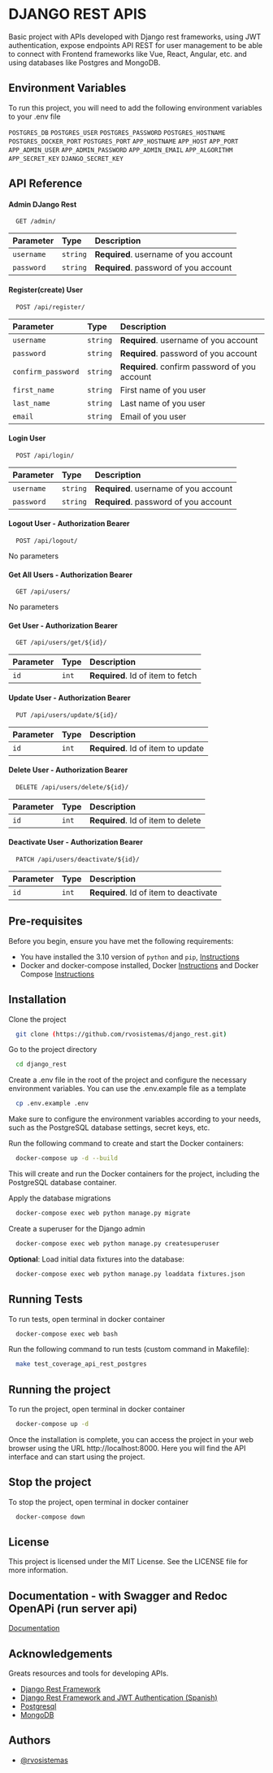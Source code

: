 
# DJANGO REST APIS

Basic project with APIs developed with Django rest frameworks, using JWT authentication, expose endpoints API REST for user management to be able to connect with Frontend frameworks like Vue, React, Angular, etc. and using databases like Postgres and MongoDB.

## Environment Variables

To run this project, you will need to add the following environment variables to your .env file

`POSTGRES_DB`
`POSTGRES_USER`
`POSTGRES_PASSWORD`
`POSTGRES_HOSTNAME`
`POSTGRES_DOCKER_PORT`
`POSTGRES_PORT`
`APP_HOSTNAME`
`APP_HOST`
`APP_PORT`
`APP_ADMIN_USER`
`APP_ADMIN_PASSWORD`
`APP_ADMIN_EMAIL`
`APP_ALGORITHM`
`APP_SECRET_KEY`
`DJANGO_SECRET_KEY`

## API Reference

#### Admin DJango Rest

```http
  GET /admin/
```

| Parameter  | Type     | Description                           |
| :--------- | :------- | :------------------------------------ |
| `username` | `string` | **Required**. username of you account |
| `password` | `string` | **Required**. password of you account |


#### Register(create) User

```http
  POST /api/register/
```

| Parameter          | Type     | Description                                   |
| :----------------- | :------- | :-------------------------------------------- |
| `username`         | `string` | **Required**. username of you account         |
| `password`         | `string` | **Required**. password of you account         |
| `confirm_password` | `string` | **Required**. confirm password of you account |
| `first_name`       | `string` | First name of you user                        |
| `last_name`        | `string` | Last name of you user                         |
| `email`            | `string` | Email of you user                             |

#### Login User

```http
  POST /api/login/
```

| Parameter  | Type     | Description                           |
| :--------- | :------- | :------------------------------------ |
| `username` | `string` | **Required**. username of you account |
| `password` | `string` | **Required**. password of you account |

#### Logout User  - Authorization Bearer <jwt>

```http
  POST /api/logout/
```

No parameters

#### Get All Users - Authorization Bearer <jwt>

```http
  GET /api/users/
```

No parameters

#### Get User - Authorization Bearer <jwt>

```http
  GET /api/users/get/${id}/
```

| Parameter | Type  | Description                       |
| :-------- | :---- | :-------------------------------- |
| `id`      | `int` | **Required**. Id of item to fetch |

#### Update User - Authorization Bearer <jwt>

```http
  PUT /api/users/update/${id}/
```

| Parameter | Type  | Description                        |
| :-------- | :---- | :--------------------------------- |
| `id`      | `int` | **Required**. Id of item to update |

#### Delete User - Authorization Bearer <jwt>

```http
  DELETE /api/users/delete/${id}/
```

| Parameter | Type  | Description                        |
| :-------- | :---- | :--------------------------------- |
| `id`      | `int` | **Required**. Id of item to delete |

#### Deactivate User - Authorization Bearer <jwt>

```http
  PATCH /api/users/deactivate/${id}/
```

| Parameter | Type  | Description                            |
| :-------- | :---- | :------------------------------------- |
| `id`      | `int` | **Required**. Id of item to deactivate |

## Pre-requisites

Before you begin, ensure you have met the following requirements:

- You have installed the 3.10 version of `python` and `pip`, [Instructions](https://www.python.org/downloads/)
- Docker and docker-compose installed, Docker [Instructions](https://docs.docker.com/engine/install/) and Docker Compose [Instructions](https://docs.docker.com/compose/install/)

## Installation

Clone the project

```bash
  git clone (https://github.com/rvosistemas/django_rest.git)
```

Go to the project directory

```bash
  cd django_rest
```

Create a .env file in the root of the project and configure the necessary environment variables. You can use the .env.example file as a template

```bash
  cp .env.example .env
```

Make sure to configure the environment variables according to your needs, such as the PostgreSQL database settings, secret keys, etc.

Run the following command to create and start the Docker containers:

```bash
  docker-compose up -d --build
```

This will create and run the Docker containers for the project, including the PostgreSQL database container.

Apply the database migrations
  
  ```bash
    docker-compose exec web python manage.py migrate
  ```


Create a superuser for the Django admin
  
  ```bash
    docker-compose exec web python manage.py createsuperuser
  ```

**Optional**: Load initial data fixtures into the database:
  
  ```bash
    docker-compose exec web python manage.py loaddata fixtures.json
  ```

## Running Tests

To run tests, open terminal in docker container

```bash
  docker-compose exec web bash
```

Run the following command to run tests (custom command in Makefile):

```bash
  make test_coverage_api_rest_postgres
```

## Running the project

To run the project, open terminal in docker container

```bash
  docker-compose up -d
```
Once the installation is complete, you can access the project in your web browser using the URL http://localhost:8000. Here you will find the API interface and can start using the project.

## Stop the project

To stop the project, open terminal in docker container

```bash
  docker-compose down
```

## License

This project is licensed under the MIT License. See the LICENSE file for more information.

## Documentation - with Swagger and Redoc OpenAPi (run server api)

[Documentation](http://127.0.0.1:8000/redoc/)

## Acknowledgements

Greats resources and tools for developing APIs.

 - [Django Rest Framework](https://www.django-rest-framework.org/)
 - [Django Rest Framework and JWT Authentication (Spanish)](https://coffeebytes.dev/django-rest-framework-y-jwt-para-autenticar-usuarios/)
 - [Postgresql](https://www.postgresql.org/docs/current/index.html)
 - [MongoDB](https://www.mongodb.com/docs/manual/)


## Authors

- [@rvosistemas](https://github.com/rvosistemas)

